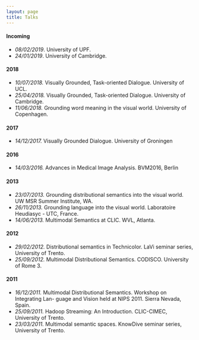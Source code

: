 ```yaml
---
layout: page
title: Talks
---
```

#### Incoming
* *08/02/2019*. University of UPF.
* *24/01/2019*. University of Cambridge.

#### 2018
* *10/07/2018.* Visually Grounded, Task-oriented Dialogue. University of UCL. 
* *25/04/2018.* Visually Grounded, Task-oriented Dialogue. University of Cambridge. 
* *11/06/2018.* Grounding word meaning in the visual world. University of Copenhagen.

#### 2017
* *14/12/2017.* Visually Grounded Dialogue. University of Groningen

#### 2016
* *14/03/2016.* Advances in Medical Image Analysis. BVM2016, Berlin

#### 2013
* *23/07/2013.* Grounding distributional semantics into the visual world. UW MSR Summer Institute, WA.
* *26/11/2013.* Grounding language into the visual world. Laboratoire Heudiasyc - UTC, France.
* *14/06/2013.* Multimodal Semantics at CLIC. WVL, Atlanta.

#### 2012
* *29/02/2012.* Distributional semantics in Technicolor. LaVi seminar series, University of Trento.
* *25/09/2012.* Multimodal Distributional Semantics. CODISCO. University of Rome 3.

#### 2011
* *16/12/2011.* Multimodal Distributional Semantics. Workshop on Integrating Lan- guage and Vision held at NIPS 2011. Sierra Nevada, Spain.
* *25/09/2011.* Hadoop Streaming: An Introduction. CLIC-CIMEC, University of Trento.
* *23/03/2011.* Multimodal semantic spaces. KnowDive seminar series, University of Trento.